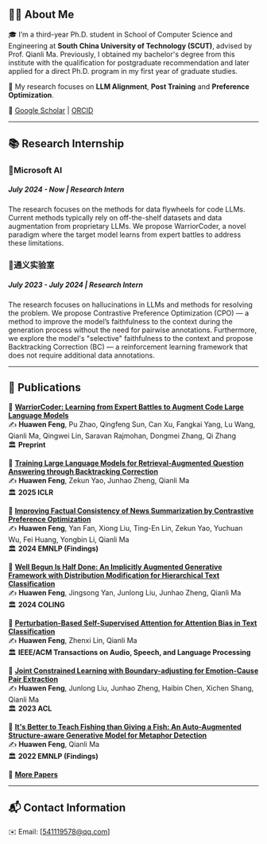 ## 🧑‍🎓 About Me
🎓 I’m a third-year Ph.D. student in School of Computer Science and Engineering at **South China University of Technology (SCUT)**, advised by Prof. Qianli Ma. Previously, I obtained my bachelor's degree from this institute with the qualification for postgraduate recommendation and later applied for a direct Ph.D. program in my first year of graduate studies.

🔬 My research focuses on  **LLM Alignment**, **Post Training** and **Preference Optimization**.

📄 [Google Scholar](https://scholar.google.com/citations?user=WsTNqM8AAAAJ) | [ORCID](https://orcid.org/0000-0002-9704-1479)

---

## 📚 Research Internship
### 🔹**Microsoft AI**<br> 
##### July 2024 - Now  |  Research Intern
The research focuses on the methods for data flywheels for code LLMs. Current methods typically rely on off-the-shelf datasets and data augmentation from proprietary LLMs. We propose WarriorCoder, a novel paradigm where the target model learns from expert battles to address these limitations.



### 🔹**通义实验室**<br>
##### July 2023 - July 2024  |  Research Intern
The research focuses on hallucinations in LLMs and methods for resolving the problem. We propose Contrastive Preference Optimization (CPO) — a method to improve the model’s faithfulness to the context during the generation process without the need for pairwise annotations. Furthermore, we explore the model's "selective" faithfulness to the context and propose Backtracking Correction (BC) — a reinforcement learning framework that does not require additional data annotations.

---

## 📝 Publications
📌 **[WarriorCoder: Learning from Expert Battles to Augment Code Large Language Models](https://arxiv.org/abs/2412.17395)**<br>
✍️ **Huawen Feng**, Pu Zhao, Qingfeng Sun, Can Xu, Fangkai Yang, Lu Wang, Qianli Ma, Qingwei Lin, Saravan Rajmohan, Dongmei Zhang, Qi Zhang<br>
🏛️ **Preprint** 

📌 **[Training Large Language Models for Retrieval-Augmented Question Answering through Backtracking Correction](https://openreview.net/forum?id=IOg47mg74i)**<br>
✍️ **Huawen Feng**, Zekun Yao, Junhao Zheng, Qianli Ma<br>
🏛️ **2025 ICLR** 

📌 **[Improving Factual Consistency of News Summarization by Contrastive Preference Optimization](https://aclanthology.org/2024.findings-emnlp.648/)**<br> 
✍️ **Huawen Feng**, Yan Fan, Xiong Liu, Ting-En Lin, Zekun Yao, Yuchuan Wu, Fei Huang, Yongbin Li, Qianli Ma<br>
🏛️ **2024 EMNLP (Findings)** 

📌 **[Well Begun Is Half Done: An Implicitly Augmented Generative Framework with Distribution Modification for Hierarchical Text Classification](https://aclanthology.org/2024.lrec-main.1515/)**<br> 
✍️ **Huawen Feng**, Jingsong Yan, Junlong Liu, Junhao Zheng, Qianli Ma<br>
🏛️ **2024 COLING** 

📌 **[Perturbation-Based Self-Supervised Attention for Attention Bias in Text Classification](https://ieeexplore.ieee.org/document/10209221/)**<br> 
✍️ **Huawen Feng**, Zhenxi Lin, Qianli Ma<br>
🏛️ **IEEE/ACM Transactions on Audio, Speech, and Language Processing** 

📌 **[Joint Constrained Learning with Boundary-adjusting for Emotion-Cause Pair Extraction](https://aclanthology.org/2023.acl-long.62/)**<br> 
✍️ **Huawen Feng**, Junlong Liu, Junhao Zheng, Haibin Chen, Xichen Shang, Qianli Ma<br>
🏛️ **2023 ACL** 

📌 **[It's Better to Teach Fishing than Giving a Fish: An Auto-Augmented Structure-aware Generative Model for Metaphor Detection](https://aclanthology.org/2023.acl-long.62/)**<br> 
✍️ **Huawen Feng**, Qianli Ma<br>
🏛️ **2022 EMNLP (Findings)** 

📌 **[More Papers](https://scholar.google.com/citations?user=WsTNqM8AAAAJ)**

---

## 📬 Contact Information  
✉️ Email: [541119578@qq.com]

